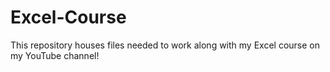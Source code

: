 # Excel-Course
This repository houses files needed to work along with my Excel course on my YouTube channel!
